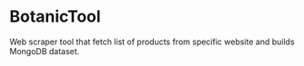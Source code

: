# BotanicTool

Web scraper tool that fetch list of products from specific website and builds MongoDB dataset.
